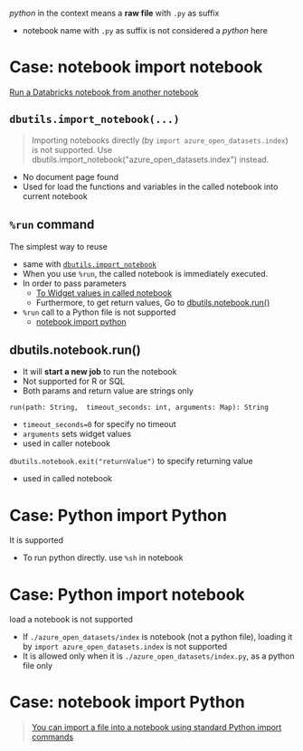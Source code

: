 
*python* in the context means a **raw file** with `.py` as suffix
- notebook name with `.py` as suffix is not considered a *python* here

# Case: notebook import notebook
[Run a Databricks notebook from another notebook](https://docs.databricks.com/en/notebooks/notebook-workflows.html)

## `dbutils.import_notebook(...)`
> Importing notebooks directly (by `import azure_open_datasets.index`) is not supported. Use dbutils.import_notebook("azure_open_datasets.index") instead.
- No document page found
- Used for load the functions and variables in the called notebook into current notebook

## `%run` command
The simplest way to reuse
- same with [`dbutils.import_notebook`](#dbutilsimport_notebook)
- When you use `%run`, the called notebook is immediately executed.
- In order to pass parameters
    - [To Widget values in called notebook](https://docs.databricks.com/en/notebooks/widgets.html#use-databricks-widgets-with-run)
    - Furthermore, to get return values, Go to [dbutils.notebook.run()](#dbutilsnotebookrun)
- `%run` call to a Python file is not supported
    - [notebook import python](#case-notebook-import-python)


## dbutils.notebook.run()
- It will **start a new job** to run the notebook
- Not supported for R or SQL
- Both params and return value are strings only

`run(path: String,  timeout_seconds: int, arguments: Map): String`
- `timeout_seconds=0` for specify no timeout
- `arguments` sets widget values
- used in caller notebook

`dbutils.notebook.exit("returnValue")` to specify returning value
- used in called notebook

# Case: Python import Python
It is supported
- To run python directly. use `%sh` in notebook

# Case: Python import notebook
load a notebook is not supported
- If `./azure_open_datasets/index` is notebook (not a python file), loading it by `import azure_open_datasets.index` is not supported 
- It is allowed only when it is `./azure_open_datasets/index.py`, as a python file only

# Case: notebook import Python
> [You can import a file into a notebook using standard Python import commands](https://docs.databricks.com/en/notebooks/share-code.html)